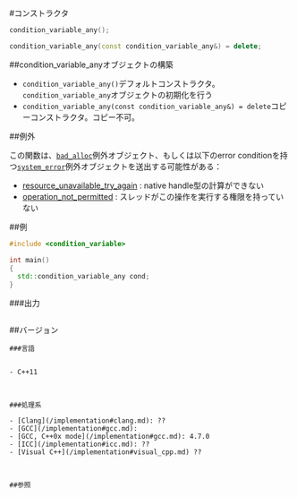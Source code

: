 #コンストラクタ
```cpp
condition_variable_any();

condition_variable_any(const condition_variable_any&) = delete;
```

##condition_variable_anyオブジェクトの構築

- `condition_variable_any()`デフォルトコンストラクタ。`condition_variable_any`オブジェクトの初期化を行う
- `condition_variable_any(const condition_variable_any&) = delete`コピーコンストラクタ。コピー不可。



##例外

この関数は、[`bad_alloc`](/reference/new/bad_alloc.md)例外オブジェクト、もしくは以下のerror conditionを持つ[`system_error`](/reference/system_error/system_error.md)例外オブジェクトを送出する可能性がある：

- <u>resource_unavailable_try_again</u> : native handle型の計算ができない
- <u>operation_not_permitted</u> : スレッドがこの操作を実行する権限を持っていない



##例

```cpp
#include <condition_variable>

int main()
{
  std::condition_variable_any cond;
}
```

###出力

```cpp
```

##バージョン
```
###言語


- C++11



###処理系

- [Clang](/implementation#clang.md): ??
- [GCC](/implementation#gcc.md): 
- [GCC, C++0x mode](/implementation#gcc.md): 4.7.0
- [ICC](/implementation#icc.md): ??
- [Visual C++](/implementation#visual_cpp.md) ??



##参照


